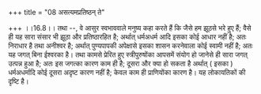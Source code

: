 +++
title = "08 असत्यमप्रतिष्ठन् ते"

+++
।।16.8।। तथा --, वे आसुर स्वभाववाले मनुष्य कहा करते हैं कि जैसे हम झूठसे
भरे हुए हैं; वैसे ही यह सारा संसार भी झूठा और प्रतिष्ठारहित है; अर्थात्
धर्मअधर्म आदि इसका कोई आधार नहीं है; अतः निराधार है तथा अनीश्वर है;
अर्थात् पुण्यपापकी अपेक्षासे इसका शासन करनेवाला कोई स्वामी नहीं है; अतः
यह जगत् बिना ईश्वरका है। तथा कामसे प्रेरित हुए स्त्रीपुरुषोंका आपसमें
संयोग हो जानेसे ही सारा जगत् उत्पन्न हुआ है; अतः इस जगत्का कारण काम ही
है; दूसरा और क्या हो सकता है अर्थात् ( इसका ) धर्मअधर्मादि कोई दूसरा
अदृष्ट कारण नहीं है; केवल काम ही प्राणियोंका कारण है। यह लोकायतिकों की
दृष्टि है।
